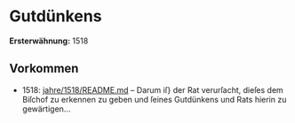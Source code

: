 # Gutdünkens

**Ersterwähnung:** 1518

## Vorkommen
- 1518: [jahre/1518/README.md](../jahre/1518/README.md) – Darum iſ} der Rat verurſacht, dieſes dem Biſchof
zu erkennen zu geben und ſeines Gutdünkens und Rats
hierin zu gewärtigen...
